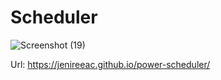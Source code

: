 # Scheduler 

![Screenshot (19)](https://user-images.githubusercontent.com/90156468/185299118-a664b51a-6d9b-4f35-a87a-77368298411b.png)

Url: https://jenireeac.github.io/power-scheduler/
